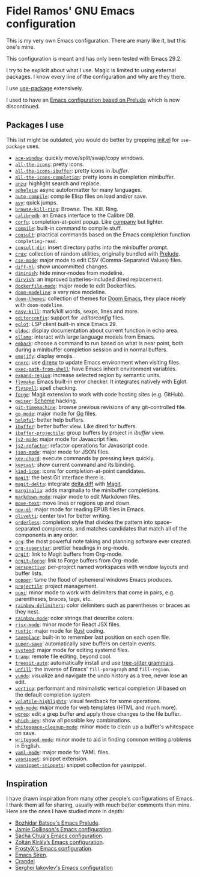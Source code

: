 # Fidel Ramos' GNU Emacs configuration

This is my very own Emacs configuration.
There are many like it, but this one's mine.

This configuration is meant and has only been tested with Emacs 29.2.

I try to be explicit about what I use.
Magic is limited to using external packages.
I know every line of the configuration and why are they there.

I use [use-package](https://github.com/jwiegley/use-package) extensively.

I used to have an [Emacs configuration based on Prelude](https://github.com/haplo/prelude)
which is now discontinued.

## Packages I use

This list might be outdated, you would do better by grepping [init.el](init.el) for `use-package` uses.

* [`ace-window`](https://github.com/abo-abo/ace-window): quickly move/split/swap/copy windows.
* [`all-the-icons`](https://github.com/domtronn/all-the-icons.el): pretty icons.
* [`all-the-icons-ibuffer`](https://github.com/seagle0128/all-the-icons-ibuffer): pretty icons in *ibuffer*.
* [`all-the-icons-completion`](https://github.com/iyefrat/all-the-icons-completion): pretty icons in completion minibuffer.
* [`anzu`](https://github.com/emacsorphanage/anzu): highlight search and replace.
* [`apheleia`](https://github.com/radian-software/apheleia): async autoformatter for many languages.
* [`auto-compile`](https://github.com/emacscollective/auto-compile/): compile Elisp files on load and/or save.
* [`avy`](https://github.com/abo-abo/avy): quick jumps.
* [`browse-kill-ring`](https://github.com/browse-kill-ring/browse-kill-ring): Browse. The. Kill. Ring.
* [`calibredb`](https://github.com/chenyanming/calibredb.el): an Emacs interface to the Calibre DB.
* [`corfu`](https://github.com/minad/corfu/): completion-at-point popup. Like [company](https://company-mode.github.io/) but lighter.
* [`compile`](https://www.emacswiki.org/emacs/CompileCommand): built-in command to compile stuff.
* [`consult`](https://github.com/minad/consult): practical commands based on the Emacs completion function `completing-read`.
* [`consult-dir`](https://github.com/karthink/consult-dir): insert directory paths into the minibuffer prompt.
* [`crux`](https://github.com/bbatsov/crux): collection of random utilities, originally bundled with [Prelude](https://github.com/bbatsov/prelude).
* [`csv-mode`](https://elpa.gnu.org/packages/csv-mode.html): major mode to edit CSV (Comma-Separated Values) files.
* [`diff-hl`](https://github.com/dgutov/diff-hl): show uncommitted changes.
* [`diminish`](https://github.com/myrjola/diminish.el): hide minor-modes from modeline.
* [`dirvish`](https://github.com/alexluigit/dirvish): an improved batteries-included dired replacement.
* [`dockerfile-mode`](https://github.com/spotify/dockerfile-mode): major mode to edit Dockerfiles.
* [`doom-modeline`](https://seagle0128.github.io/doom-modeline/): a very nice modeline.
* [`doom-themes`](https://github.com/hlissner/emacs-doom-themes): collection of themes for [Doom Emacs](https://github.com/doomemacs/doomemacs), they place nicely with `doom-modeline`.
* [`easy-kill`](https://github.com/leoliu/easy-kill): mark/kill words, sexps, lines and more.
* [`editorconfig`](https://github.com/editorconfig/editorconfig-emacs): support for *.editorconfig* files.
* [`eglot`](https://joaotavora.github.io/eglot/): LSP client built-in since Emacs 29.
* [`eldoc`](https://elpa.gnu.org/packages/eldoc.html): display documentation about current function in echo area.
* [`ellama`](https://github.com/s-kostyaev/ellama): interact with large language models from Emacs.
* [`embark`](https://github.com/oantolin/embark/): choose a command to run based on what is near point, both during a minibuffer completion session and in normal buffers.
* [`emojify`](https://github.com/iqbalansari/emacs-emojify): display emojis.
* [`envrc`](https://github.com/purcell/envrc): use [direnv](https://direnv.net/) to update Emacs environment when visiting files.
* [`exec-path-from-shell`](https://github.com/purcell/exec-path-from-shell): have Emacs inherit environment variables.
* [`expand-region`](https://github.com/magnars/expand-region.el): increase selected region by semantic units.
* [`flymake`](https://www.gnu.org/software/emacs/manual/html_node/flymake/index.html): Emacs built-in error checker. It integrates natively with Eglot.
* [`flyspell`](https://www.emacswiki.org/emacs/FlySpell): spell checking.
* [`forge`](https://magit.vc/manual/forge/): Magit extension to work with code hosting sites (e.g. GitHub).
* [`geiser`](https://nongnu.org/geiser/): [Scheme](https://www.scheme.org/) hacking.
* [`git-timemachine`](https://codeberg.org/pidu/git-timemachine): browse previous revisions of any git-controlled file.
* [`go-mode`](https://github.com/dominikh/go-mode.el): major mode for [Go](https://go.dev/) files.
* [`helpful`](https://github.com/Wilfred/helpful): better help buffers.
* [`ibuffer`](https://www.emacswiki.org/emacs/IbufferMode): better buffer view. Like dired for buffers.
* [`ibuffer-projectile`](https://github.com/purcell/ibuffer-projectile): group buffers by project in *ibuffer* view.
* [`js2-mode`](https://github.com/mooz/js2-mode): major mode for Javascript files.
* [`js2-refactor`](https://github.com/js-emacs/js2-refactor.el): refactor operations for Javascript code.
* [`json-mode`](https://github.com/joshwnj/json-mode): major mode for JSON files.
* [`key-chord`](https://github.com/emacsorphanage/key-chord): execute commands by pressing keys quickly.
* [`keycast`](https://github.com/tarsius/keycast/): show current command and its binding.
* [`kind-icon`](https://github.com/jdtsmith/kind-icon): icons for completion-at-point candidates.
* [`magit`](https://magit.vc/): the best Git interface there is.
* [`magit-delta`](https://github.com/dandavison/magit-delta): integrate [delta diff](https://github.com/dandavison/delta) with [Magit](https://magit.vc/).
* [`marginalia`](https://github.com/minad/marginalia): adds marginalia to the minibuffer completions.
* [`markdown-mode`](https://jblevins.org/projects/markdown-mode/): major mode to edit Markdown files.
* [`move-text`](https://github.com/emacsfodder/move-text): move lines or regions up and down.
* [`nov-el`](https://depp.brause.cc/nov.el/): major mode for reading EPUB files in Emacs.
* [`olivetti`](https://github.com/rnkn/olivetti): center text for better writing.
* [`orderless`](https://github.com/oantolin/orderless): completion style that divides the pattern into space-separated components, and matches candidates that match all of the components in any order.
* [`org`](https://orgmode.org/): the most powerful note taking and planning software ever created.
* [`org-superstar`](https://github.com/integral-dw/org-superstar-mode): prettier headings in org-mode.
* [`orgit`](https://github.com/magit/orgit/): link to Magit buffers from Org-mode.
* [`orgit-forge`](https://github.com/magit/orgit-forge/): link to Forge buffers from Org-mode.
* [`perspective`](https://github.com/nex3/perspective-el): per-project named workspaces with window layouts and buffer lists.
* [`popper`](https://github.com/karthink/popper): tame the flood of ephemeral windows Emacs produces.
* [`projectile`](https://github.com/bbatsov/projectile): project management.
* [`puni`](https://github.com/AmaiKinono/puni): minor mode to work with delimiters that come in pairs, e.g. parentheses, braces, tags, etc.
* [`rainbow-delimiters`](https://github.com/Fanael/rainbow-delimiters): color delimiters such as parentheses or braces as they nest.
* [`rainbow-mode`](https://elpa.gnu.org/packages/rainbow-mode.html): color strings that describe colors.
* [`rjsx-mode`](https://github.com/felipeochoa/rjsx-mode/): minor mode for React JSX files.
* [`rustic`](https://github.com/brotzeit/rustic): major mode for [Rust](https://www.rust-lang.org/) coding.
* [`saveplace`](https://www.emacswiki.org/emacs/SavePlace): built-in to remember last position on each open file.
* [`super-save`](https://github.com/bbatsov/super-save): automatically save buffers on certain events.
* [`systemd`](https://github.com/holomorph/systemd-mode): major mode for editing systemd files.
* [`tramp`](https://www.gnu.org/software/tramp/): remote file editing, beyond cool.
* [`treesit-auto`](https://github.com/renzmann/treesit-auto): automatically install and use [tree-sitter grammars](https://tree-sitter.github.io/tree-sitter/).
* [`unfill`](https://github.com/purcell/unfill): the inverse of Emacs' `fill-paragraph` and `fill-region`.
* [`vundo`](https://github.com/casouri/vundo): visualize and navigate the undo history as a tree, never lose an edit.
* [`vertico`](https://github.com/minad/vertico): performant and minimalistic vertical completion UI based on the default completion system.
* [`volatile-highlights`](https://github.com/k-talo/volatile-highlights.el): visual feedback for some operations.
* [`web-mode`](https://web-mode.org/): major mode for web templates (HTML and much more).
* [`wgrep`](https://github.com/mhayashi1120/Emacs-wgrep): edit a grep buffer and apply those changes to the file buffer.
* [`which-key`](https://github.com/justbur/emacs-which-key): show all possible key combinations.
* [`whitespace-cleanup-mode`](https://github.com/purcell/whitespace-cleanup-mode): minor mode to clean up a buffer's whitespace on save.
* [`writegood-mode`](https://github.com/bnbeckwith/writegood-mode): minor mode to aid in finding common writing problems in English.
* [`yaml-mode`](https://github.com/yoshiki/yaml-mode): major mode for YAML files.
* [`yasnippet`](https://joaotavora.github.io/yasnippet/): snippet extension.
* [`yasnippet-snippets`](https://github.com/AndreaCrotti/yasnippet-snippets/): snippet collection for yasnippet.

## Inspiration

I have drawn inspiration from many other people's configurations of Emacs.
I thank them all for sharing, usually with much better comments than mine.
Here are the ones I have studied more in depth:

- [Bozhidar Batsov's Emacs Prelude](https://github.com/bbatsov/prelude).
- [Jamie Collinson's Emacs configuration](https://jamiecollinson.com/blog/my-emacs-config/).
- [Sacha Chua's Emacs configuration](https://pages.sachachua.com/.emacs.d/Sacha.html).
- [Zoltán Király’s Emacs configuration](https://github.com/zoliky/dotemacs).
- [FrostyX's Emacs configuration](https://github.com/FrostyX/dotfiles/blob/master/.emacs.d/frostyx.org).
- [Emacs Siren](https://github.com/jimeh/.emacs.d).
- [Crandel](https://github.com/Crandel/home/blob/master/.config/emacs/early-init.el)
- [Serghei Iakovlev's Emacs configuration](https://github.com/sergeyklay/.emacs.d)
